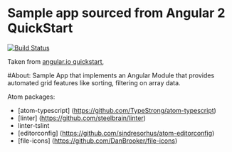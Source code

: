 # Sample app sourced from Angular 2 QuickStart
[![Build Status][travis-badge]][travis-badge-url]

Taken from [angular.io quickstart](https://github.com/angular/quickstart),

#About: 
Sample App that implements an Angular Module that provides automated grid features like sorting, filtering on array data.


Atom packages:
- [atom-typescript] (https://github.com/TypeStrong/atom-typescript)
- [linter] (https://github.com/steelbrain/linter)
- linter-tslint
- [editorconfig] (https://github.com/sindresorhus/atom-editorconfig)
- [file-icons] (https://github.com/DanBrooker/file-icons)

[travis-badge]: https://travis-ci.org/angular/quickstart.svg?branch=master
[travis-badge-url]: https://travis-ci.org/angular/quickstart


